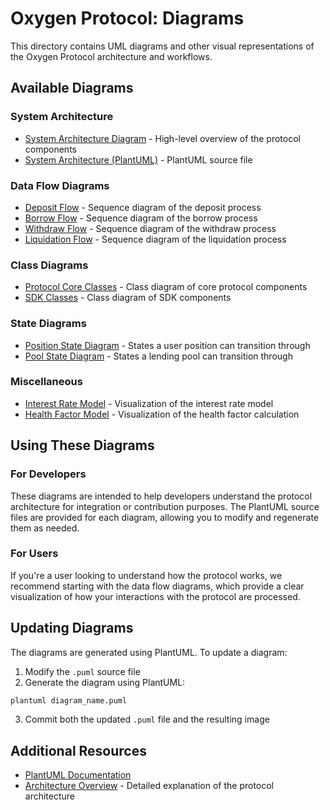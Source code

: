 # Oxygen Protocol: Diagrams

This directory contains UML diagrams and other visual representations of the Oxygen Protocol architecture and workflows.

## Available Diagrams

### System Architecture

- [System Architecture Diagram](./system_architecture.png) - High-level overview of the protocol components
- [System Architecture (PlantUML)](./system_architecture.puml) - PlantUML source file

### Data Flow Diagrams

- [Deposit Flow](./deposit_flow.png) - Sequence diagram of the deposit process
- [Borrow Flow](./borrow_flow.png) - Sequence diagram of the borrow process
- [Withdraw Flow](./withdraw_flow.png) - Sequence diagram of the withdraw process
- [Liquidation Flow](./liquidation_flow.png) - Sequence diagram of the liquidation process

### Class Diagrams

- [Protocol Core Classes](./core_classes.png) - Class diagram of core protocol components
- [SDK Classes](./sdk_classes.png) - Class diagram of SDK components

### State Diagrams

- [Position State Diagram](./position_states.png) - States a user position can transition through
- [Pool State Diagram](./pool_states.png) - States a lending pool can transition through

### Miscellaneous

- [Interest Rate Model](./interest_rate_model.png) - Visualization of the interest rate model
- [Health Factor Model](./health_factor.png) - Visualization of the health factor calculation

## Using These Diagrams

### For Developers

These diagrams are intended to help developers understand the protocol architecture for integration or contribution purposes. The PlantUML source files are provided for each diagram, allowing you to modify and regenerate them as needed.

### For Users

If you're a user looking to understand how the protocol works, we recommend starting with the data flow diagrams, which provide a clear visualization of how your interactions with the protocol are processed.

## Updating Diagrams

The diagrams are generated using PlantUML. To update a diagram:

1. Modify the `.puml` source file
2. Generate the diagram using PlantUML:

```bash
plantuml diagram_name.puml
```

3. Commit both the updated `.puml` file and the resulting image

## Additional Resources

- [PlantUML Documentation](https://plantuml.com/en/)
- [Architecture Overview](../architecture/overview.md) - Detailed explanation of the protocol architecture